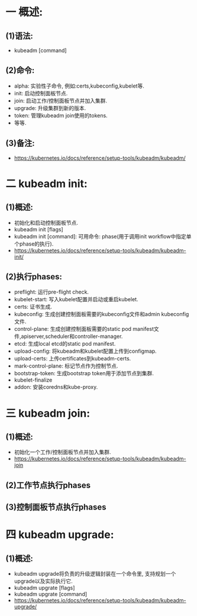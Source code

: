 # 一 概述:
## (1)语法:
- kubeadm [command]

## (2)命令:
- alpha: 实验性子命令, 例如:certs,kubeconfig,kubelet等.
- init: 启动控制面板节点.
- join: 启动工作/控制面板节点并加入集群.
- upgrade: 升级集群到新的版本.
- token: 管理kubeadm join使用的tokens.
- 等等.

## (3)备注:
- https://kubernetes.io/docs/reference/setup-tools/kubeadm/kubeadm/

# 二 kubeadm init:
## (1)概述:
- 初始化和启动控制面板节点.
- kubeadm init [flags]
- kubeadm init [command]: 可用命令: phase(用于调用init workflow中指定单个phase的执行).
- https://kubernetes.io/docs/reference/setup-tools/kubeadm/kubeadm-init/

## (2)执行phases:
- preflight: 运行pre-flight check.
- kubelet-start: 写入kubelet配置并启动或重启kubelet.
- certs: 证书生成.
- kubeconfig: 生成创建控制面板需要的kubeconfig文件和admin kubeconfig文件.
- control-plane: 生成创建控制面板需要的static pod manifest文件,apiserver,scheduler和controller-manager.
- etcd: 生成local etcd的static pod manifest.
- upload-config: 将kubeadm和kubelet配置上传到configmap.
- upload-certs: 上传certificates到kubeadm-certs.
- mark-control-plane: 标记节点作为控制节点.
- bootstrap-token: 生成bootstrap token用于添加节点到集群.
- kubelet-finalize
- addon: 安装coredns和kube-proxy.

# 三 kubeadm join:
## (1)概述:
- 初始化一个工作/控制面板节点并加入集群.
- https://kubernetes.io/docs/reference/setup-tools/kubeadm/kubeadm-join

## (2)工作节点执行phases

## (3)控制面板节点执行phases

# 四 kubeadm upgrade:
## (1)概述:
- kubeadm upgrade将负责的升级逻辑封装在一个命令里, 支持规划一个upgrade以及实际执行它.
- kubeadm upgrate [flags]
- kubeadm upgrate [command]
- https://kubernetes.io/docs/reference/setup-tools/kubeadm/kubeadm-upgrade/


